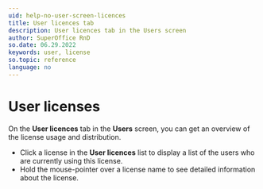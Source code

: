```yaml
---
uid: help-no-user-screen-licences
title: User licences tab
description: User licences tab in the Users screen
author: SuperOffice RnD
so.date: 06.29.2022
keywords: user, license
so.topic: reference
language: no
---
```


# User licenses

On the **User licences** tab in the **Users** screen, you can get an overview of the license usage and distribution.

* Click a license in the **User licences** list to display a list of the users who are currently using this license.
* Hold the mouse-pointer over a license name to see detailed information about the license.

